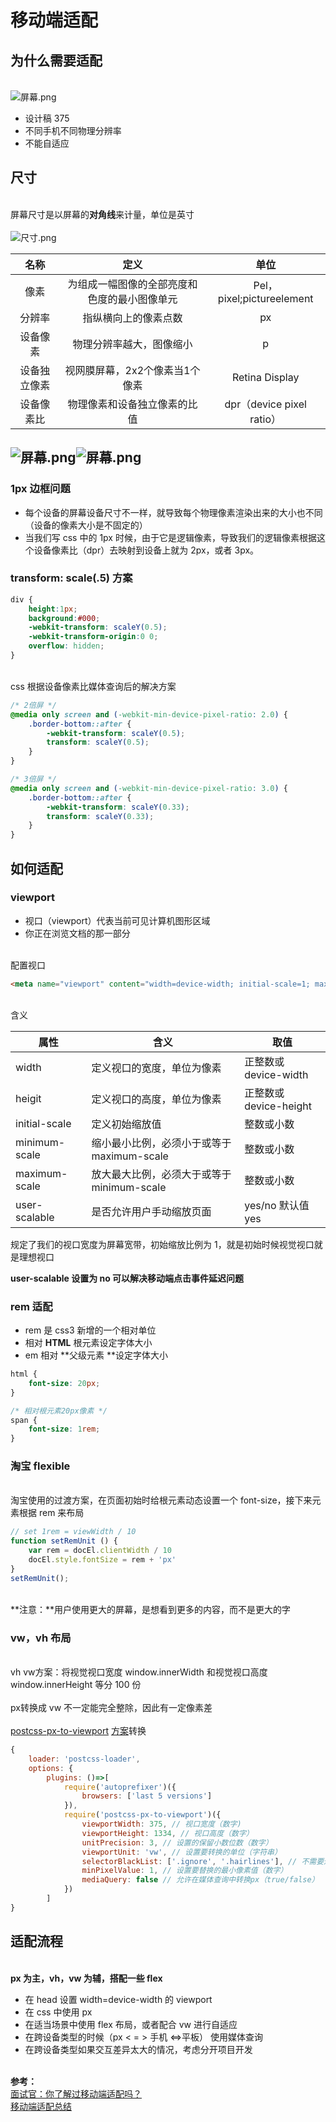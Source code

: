 # 移动端适配

<a name="SdOOY"></a>
## 为什么需要适配

<br />![屏幕.png](https://p3-juejin.byteimg.com/tos-cn-i-k3u1fbpfcp/4f7469acf4f74d4888495e7139754362~tplv-k3u1fbpfcp-zoom-1.image)<br />

- 设计稿 375
- 不同手机不同物理分辨率
- 不能自适应



<a name="jDerV"></a>
## 尺寸

<br />屏幕尺寸是以屏幕的**对角线**来计量，单位是英寸<br />
<br />![尺寸.png](https://p3-juejin.byteimg.com/tos-cn-i-k3u1fbpfcp/cd113d12ab2b463d9718893652661d0d~tplv-k3u1fbpfcp-zoom-1.image)<br />


| 名称 | 定义 | 单位 |
| :---: | :---: | :---: |
| 像素 | 为组成一幅图像的全部亮度和色度的最小图像单元 | Pel，pixel;pictureelement |
| 分辨率 | 指纵横向上的像素点数 | px |
| 设备像素 | 物理分辨率越大，图像缩小 | p |
| 设备独立像素 | 视网膜屏幕，2x2个像素当1个像素 | Retina Display |
| 设备像素比 | 物理像素和设备独立像素的比值 | dpr（device pixel ratio） |

<a name="TqF30"></a>
## ![屏幕.png](https://p3-juejin.byteimg.com/tos-cn-i-k3u1fbpfcp/075640707cbe4248ba1bc8f008f6c981~tplv-k3u1fbpfcp-zoom-1.image)![屏幕.png](https://p3-juejin.byteimg.com/tos-cn-i-k3u1fbpfcp/97be3f705fdd4c85b7317eb5cd6412c1~tplv-k3u1fbpfcp-zoom-1.image)
<a name="8QL54"></a>
### 1px 边框问题


> 

- 每个设备的屏幕设备尺寸不一样，就导致每个物理像素渲染出来的大小也不同（设备的像素大小是不固定的）
- 当我们写 css 中的 1px 时候，由于它是逻辑像素，导致我们的逻辑像素根据这个设备像素比（dpr）去映射到设备上就为 2px，或者 3px。
<a name="h0tcG"></a>
### transform: scale(.5) 方案


```css
div {
    height:1px;
    background:#000;
    -webkit-transform: scaleY(0.5);
    -webkit-transform-origin:0 0;
    overflow: hidden;
}

```

<br />css 根据设备像素比媒体查询后的解决方案<br />

```css
/* 2倍屏 */
@media only screen and (-webkit-min-device-pixel-ratio: 2.0) {
    .border-bottom::after {
        -webkit-transform: scaleY(0.5);
        transform: scaleY(0.5);
    }
}

/* 3倍屏 */
@media only screen and (-webkit-min-device-pixel-ratio: 3.0) {
    .border-bottom::after {
        -webkit-transform: scaleY(0.33);
        transform: scaleY(0.33);
    }
}

```


<a name="mCCXB"></a>
## 如何适配


<a name="ATft9"></a>
### viewport


- 视口（viewport）代表当前可见计算机图形区域
- 你正在浏览文档的那一部分


<br />配置视口<br />

```html
<meta name="viewport" content="width=device-width; initial-scale=1; maximum-scale=1; minimum-scale=1; user-scalable=no;">
```

<br />含义<br />


| 属性 | 含义 | 取值 |
| --- | --- | --- |
| width | 定义视口的宽度，单位为像素 | 正整数或device-width |
| heigit | 定义视口的高度，单位为像素 | 正整数或device-height |
| initial-scale | 定义初始缩放值 | 整数或小数 |
| minimum-scale | 缩小最小比例，必须小于或等于maximum-scale | 整数或小数 |
| maximum-scale | 放大最大比例，必须大于或等于minimum-scale | 整数或小数 |
| user-scalable | 是否允许用户手动缩放页面 | yes/no 默认值 yes |


规定了我们的视口宽度为屏幕宽带，初始缩放比例为 1，就是初始时候视觉视口就是理想视口

**user-scalable 设置为 no 可以解决移动端点击事件延迟问题**

### rem 适配


- rem 是 css3 新增的一个相对单位
- 相对 **HTML** 根元素设定字体大小
- em 相对 **父级元素 **设定字体大小



```css
html {
	font-size: 20px;
}

/* 相对根元素20px像素 */
span {
	font-size: 1rem;
}
```


<a name="Cfsxd"></a>
### 淘宝 flexible

<br />淘宝使用的过渡方案，在页面初始时给根元素动态设置一个 font-size，接下来元素根据 rem 来布局<br />

```javascript
// set 1rem = viewWidth / 10
function setRemUnit () {
    var rem = docEl.clientWidth / 10
    docEl.style.fontSize = rem + 'px'
}
setRemUnit();
```

<br />**注意：**用户使用更大的屏幕，是想看到更多的内容，而不是更大的字<br />

<a name="IKfQs"></a>
### vw，vh 布局

<br />vh vw方案：将视觉视口宽度 window.innerWidth 和视觉视口高度 window.innerHeight 等分 100 份<br />
<br />px转换成 vw 不一定能完全整除，因此有一定像素差<br />
<br />[postcss-px-to-viewport](https://github.com/evrone/postcss-px-to-viewport/blob/master/README_CN.md) [方案](https://juejin.im/post/5cf0d8fb6fb9a07ee9585681#heading-0)转换<br />

```javascript
{
    loader: 'postcss-loader',
    options: {
    	plugins: ()=>[
        	require('autoprefixer')({
        		browsers: ['last 5 versions']
        	}),
        	require('postcss-px-to-viewport')({
        		viewportWidth: 375, // 视口宽度（数字)
        		viewportHeight: 1334, // 视口高度（数字）
        		unitPrecision: 3, // 设置的保留小数位数（数字）
        		viewportUnit: 'vw', // 设置要转换的单位（字符串）
        		selectorBlackList: ['.ignore', '.hairlines'], // 不需要进行转换的类名（数组）
                minPixelValue: 1, // 设置要替换的最小像素值（数字）
                mediaQuery: false // 允许在媒体查询中转换px（true/false）
        	})
    	]
}
```


<a name="Pqjnr"></a>
## 适配流程

<br />**px 为主，vh，vw 为辅，搭配一些 flex**<br />

- 在 head 设置 width=device-width 的 viewport
- 在 css 中使用 px
- 在适当场景中使用 flex 布局，或者配合 vw 进行自适应
- 在跨设备类型的时候（px < = > 手机 <=>平板） 使用媒体查询
- 在跨设备类型如果交互差异太大的情况，考虑分开项目开发


<br />**参考：**<br />[面试官：你了解过移动端适配吗？](https://juejin.im/post/5e6caf55e51d4526ff026a71)<br />[移动端适配总结](https://juejin.im/post/5c0dd7ac6fb9a049c43d7edc#heading-13)

